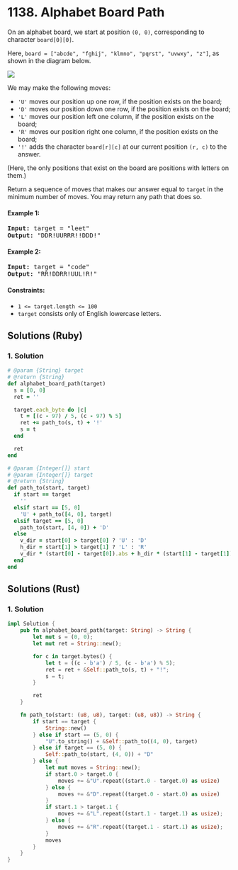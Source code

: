 # 1138. Alphabet Board Path
On an alphabet board, we start at position `(0, 0)`, corresponding to character `board[0][0]`.

Here, `board = ["abcde", "fghij", "klmno", "pqrst", "uvwxy", "z"]`, as shown in the diagram below.

![](https://assets.leetcode.com/uploads/2019/07/28/azboard.png)

We may make the following moves:
* `'U'` moves our position up one row, if the position exists on the board;
* `'D'` moves our position down one row, if the position exists on the board;
* `'L'` moves our position left one column, if the position exists on the board;
* `'R'` moves our position right one column, if the position exists on the board;
* `'!'` adds the character `board[r][c]` at our current position `(r, c)` to the answer.

(Here, the only positions that exist on the board are positions with letters on them.)

Return a sequence of moves that makes our answer equal to `target` in the minimum number of moves.  You may return any path that does so.

#### Example 1:
<pre>
<strong>Input:</strong> target = "leet"
<strong>Output:</strong> "DDR!UURRR!!DDD!"
</pre>

#### Example 2:
<pre>
<strong>Input:</strong> target = "code"
<strong>Output:</strong> "RR!DDRR!UUL!R!"
</pre>

#### Constraints:
* `1 <= target.length <= 100`
* `target` consists only of English lowercase letters.

## Solutions (Ruby)

### 1. Solution
```Ruby
# @param {String} target
# @return {String}
def alphabet_board_path(target)
  s = [0, 0]
  ret = ''

  target.each_byte do |c|
    t = [(c - 97) / 5, (c - 97) % 5]
    ret += path_to(s, t) + '!'
    s = t
  end

  ret
end

# @param {Integer[]} start
# @param {Integer[]} target
# @return {String}
def path_to(start, target)
  if start == target
    ''
  elsif start == [5, 0]
    'U' + path_to([4, 0], target)
  elsif target == [5, 0]
    path_to(start, [4, 0]) + 'D'
  else
    v_dir = start[0] > target[0] ? 'U' : 'D'
    h_dir = start[1] > target[1] ? 'L' : 'R'
    v_dir * (start[0] - target[0]).abs + h_dir * (start[1] - target[1]).abs
  end
end
```

## Solutions (Rust)

### 1. Solution
```Rust
impl Solution {
    pub fn alphabet_board_path(target: String) -> String {
        let mut s = (0, 0);
        let mut ret = String::new();

        for c in target.bytes() {
            let t = ((c - b'a') / 5, (c - b'a') % 5);
            ret = ret + &Self::path_to(s, t) + "!";
            s = t;
        }

        ret
    }

    fn path_to(start: (u8, u8), target: (u8, u8)) -> String {
        if start == target {
            String::new()
        } else if start == (5, 0) {
            "U".to_string() + &Self::path_to((4, 0), target)
        } else if target == (5, 0) {
            Self::path_to(start, (4, 0)) + "D"
        } else {
            let mut moves = String::new();
            if start.0 > target.0 {
                moves += &"U".repeat((start.0 - target.0) as usize)
            } else {
                moves += &"D".repeat((target.0 - start.0) as usize)
            }
            if start.1 > target.1 {
                moves += &"L".repeat((start.1 - target.1) as usize);
            } else {
                moves += &"R".repeat((target.1 - start.1) as usize);
            }
            moves
        }
    }
}
```
